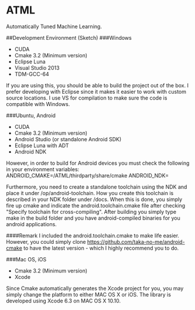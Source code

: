 # ATML
Automatically Tuned Machine Learning.


##Development Environment (Sketch)
###Windows
- CUDA
- Cmake 3.2 (Minimum version)
- Eclipse Luna
- Visual Studio 2013
- TDM-GCC-64

If you are using this, you should be able to build the project out of the box. I prefer developing with Eclipse since it makes it easier to work with custom source locations. I use VS for compilation to make sure the code is compatible with Windows.

###Ubuntu, Android
- CUDA
- Cmake 3.2 (Minimum version)
- Android Studio (or standalone Android SDK)
- Eclipse Luna with ADT
- Android NDK

However, in order to build for Android devices you must check the following in your environment variables:
ANDROID_CMAKE=<path>/ATML/thirdparty/share/cmake
ANDROID_NDK=<path-to-your-NDK-folder>

Furthermore, you need to create a standalone toolchain using the NDK and place it under /op/android-toolchain. How you create this toolchain is described in your NDK folder under /docs. When this is done, you simply fire up cmake and indicate the android.toolchain.cmake file after checking "Specify toolchain for cross-compiling". After building you simply type make in the build folder and you have android-compiled binaries for you android applications.

####Remark
I included the android.toolchain.cmake to make life easier. However, you could simply clone https://github.com/taka-no-me/android-cmake to have the latest version - which I highly recommend you to do.

###Mac OS, iOS
- Cmake 3.2 (Minimum version)
- Xcode

Since Cmake automatically generates the Xcode project for you, you may simply change the platform to either MAC OS X or iOS. The library is developed using Xcode 6.3 on MAC OS X 10.10. 
